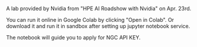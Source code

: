 A lab provided by Nvidia from "HPE AI Roadshow with Nvidia" on Apr. 23rd.

You can run it online in Google Colab by clicking "Open in Colab".
Or download it and run it in sandbox after setting up jupyter notebook service.

The notebook will guide you to apply for NGC API KEY.
